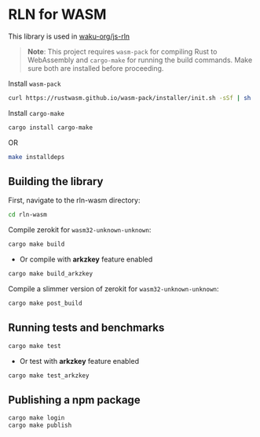 # RLN for WASM

This library is used in [waku-org/js-rln](https://github.com/waku-org/js-rln/)

> **Note**: This project requires `wasm-pack` for compiling Rust to WebAssembly and `cargo-make` for running the build commands. Make sure both are installed before proceeding.

Install `wasm-pack`

```bash
curl https://rustwasm.github.io/wasm-pack/installer/init.sh -sSf | sh
```

Install `cargo-make`

```bash
cargo install cargo-make
```

OR

```bash
make installdeps
```

## Building the library

First, navigate to the rln-wasm directory:

```bash
cd rln-wasm
```

Compile zerokit for `wasm32-unknown-unknown`:

```bash
cargo make build
```

- Or compile with **arkzkey** feature enabled

```bash
cargo make build_arkzkey
```

Compile a slimmer version of zerokit for `wasm32-unknown-unknown`:

```bash
cargo make post_build
```

## Running tests and benchmarks

```bash
cargo make test
```

- Or test with **arkzkey** feature enabled

```bash
cargo make test_arkzkey
```

## Publishing a npm package

```bash
cargo make login
cargo make publish
```

